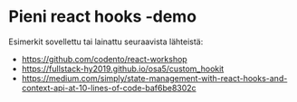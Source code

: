 # Pieni react hooks -demo

Esimerkit sovellettu tai lainattu seuraavista lähteistä:
- https://github.com/codento/react-workshop
- https://fullstack-hy2019.github.io/osa5/custom_hookit
- https://medium.com/simply/state-management-with-react-hooks-and-context-api-at-10-lines-of-code-baf6be8302c
